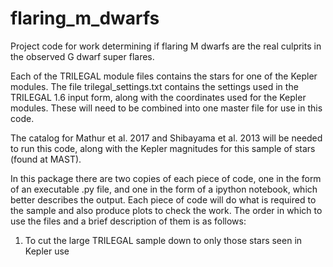# flaring_m_dwarfs
Project code for work determining if flaring M dwarfs are the real culprits in the observed G dwarf super flares.

Each of the TRILEGAL module files contains the stars for one of the Kepler modules. The file trilegal_settings.txt contains the settings used in the TRILEGAL 1.6 input form, along with the coordinates used for the Kepler modules. These will need to be combined into one master file for use in this code. 

The catalog for Mathur et al. 2017 and Shibayama et al. 2013 will be needed to run this code, along with the Kepler magnitudes for this sample of stars (found at MAST). 

In this package there are two copies of each piece of code, one in the form of an executable .py file, and one in the form of a ipython notebook, which better describes the output. Each piece of code will do what is required to the sample and also produce plots to check the work. The order in which to use the files and a brief description of them is as follows: 

1) To cut the large TRILEGAL sample down to only those stars seen in Kepler use 
